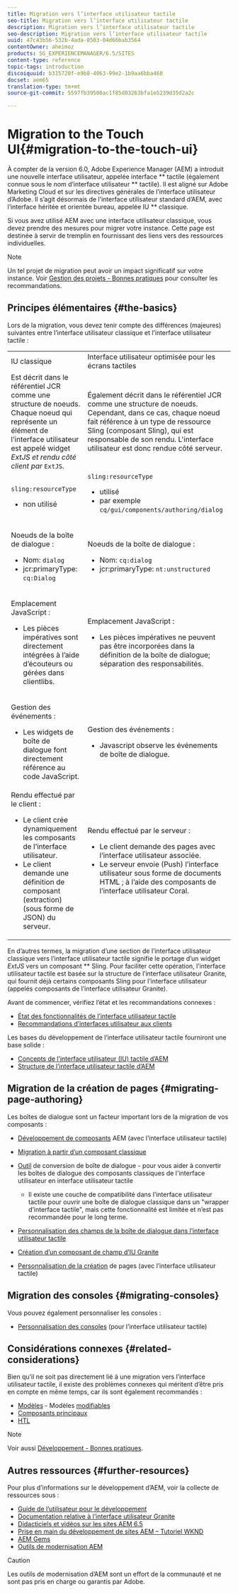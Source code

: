 ```yaml
---
title: Migration vers l’interface utilisateur tactile
seo-title: Migration vers l’interface utilisateur tactile
description: Migration vers l’interface utilisateur tactile
seo-description: Migration vers l’interface utilisateur tactile
uuid: 47c43b56-532b-4ada-8503-04d66bab3564
contentOwner: aheimoz
products: SG_EXPERIENCEMANAGER/6.5/SITES
content-type: reference
topic-tags: introduction
discoiquuid: b315720f-e9b8-4063-99e2-1b9aa6bba460
docset: aem65
translation-type: tm+mt
source-git-commit: 5597fb39500ac1f85d03263bfa1e5239d35d2a2c

---
```



# Migration to the Touch UI{#migration-to-the-touch-ui}

À compter de la version 6.0, Adobe Experience Manager (AEM) a introduit une nouvelle interface utilisateur, appelée interface ** tactile (également connue sous le nom d’interface utilisateur ** tactile). Il est aligné sur Adobe Marketing Cloud et sur les directives générales de l’interface utilisateur d’Adobe. Il s’agit désormais de l’interface utilisateur standard d’AEM, avec l’interface héritée et orientée bureau, appelée IU ** classique.

Si vous avez utilisé AEM avec une interface utilisateur classique, vous devez prendre des mesures pour migrer votre instance. Cette page est destinée à servir de tremplin en fournissant des liens vers des ressources individuelles.

>[!NOTE]
>
>Un tel projet de migration peut avoir un impact significatif sur votre instance. Voir [Gestion des projets - Bonnes pratiques](/help/managing/best-practices.md) pour consulter les recommandations.

## Principes élémentaires {#the-basics}

Lors de la migration, vous devez tenir compte des différences (majeures) suivantes entre l’interface utilisateur classique et l’interface utilisateur tactile :

<table>
 <tbody>
  <tr>
   <td>IU classique</td>
   <td>Interface utilisateur optimisée pour les écrans tactiles</td>
  </tr>
  <tr>
   <td>Est décrit dans le référentiel JCR comme une structure de noeuds. Chaque noeud qui représente un élément de l’interface utilisateur est appelé widget <em>ExtJS et rendu côté client par</em> <code>ExtJS</code>.</td>
   <td>Également décrit dans le référentiel JCR comme une structure de noeuds. Cependant, dans ce cas, chaque noeud fait référence à un type de ressource Sling (composant Sling), qui est responsable de son rendu. L'interface utilisateur est donc rendue côté serveur.</td>
  </tr>
  <tr>
   <td><p><code>sling:resourceType</code></p>
    <ul>
     <li>non utilisé</li>
    </ul> </td>
   <td><code>sling:resourceType</code>
    <ul>
     <li>utilisé</li>
     <li>par exemple<br /> <code>cq/gui/components/authoring/dialog</code><br /> </li>
    </ul> </td>
  </tr>
  <tr>
   <td><p>Noeuds de la boîte de dialogue :</p>
    <ul>
     <li>Nom: <code>dialog</code></li>
     <li>jcr:primaryType: <code>cq:Dialog</code></li>
    </ul> </td>
   <td><p>Noeuds de la boîte de dialogue :</p>
    <ul>
     <li>Nom: <code>cq:dialog</code></li>
     <li>jcr:primaryType: <code>nt:unstructured</code></li>
    </ul> </td>
  </tr>
  <tr>
   <td><p>Emplacement JavaScript :</p>
    <ul>
     <li>Les pièces impératives sont directement intégrées à l’aide d’écouteurs ou gérées dans clientlibs.</li>
    </ul> </td>
   <td><p>Emplacement JavaScript :</p>
    <ul>
     <li>Les pièces impératives ne peuvent pas être incorporées dans la définition de la boîte de dialogue; séparation des responsabilités.</li>
    </ul> </td>
  </tr>
  <tr>
   <td><p>Gestion des événements :</p>
    <ul>
     <li>Les widgets de boîte de dialogue font directement référence au code JavaScript.</li>
    </ul> </td>
   <td><p>Gestion des événements :</p>
    <ul>
     <li>Javascript observe les événements de boîte de dialogue.</li>
    </ul> </td>
  </tr>
  <tr>
   <td>Rendu effectué par le client :
    <ul>
     <li>Le client crée dynamiquement les composants de l’interface utilisateur.</li>
     <li>Le client demande une définition de composant (extraction) (sous forme de JSON) du serveur.</li>
    </ul> </td>
   <td>Rendu effectué par le serveur :
    <ul>
     <li>Le client demande des pages avec l’interface utilisateur associée.</li>
     <li>Le serveur envoie (Push) l’interface utilisateur sous forme de documents HTML ; à l’aide des composants de l’interface utilisateur Coral.<br /> </li>
    </ul> </td>
  </tr>
 </tbody>
</table>

En d’autres termes, la migration d’une section de l’interface utilisateur classique vers l’interface utilisateur tactile signifie le portage d’un widget *ExtJS* vers un composant ** Sling. Pour faciliter cette opération, l’interface utilisateur tactile est basée sur la structure de l’interface utilisateur Granite, qui fournit déjà certains composants Sling pour l’interface utilisateur (appelés composants de l’interface utilisateur Granite).

Avant de commencer, vérifiez l’état et les recommandations connexes :

* [État des fonctionnalités de l’interface utilisateur tactile](/help/release-notes/touch-ui-features-status.md)
* [Recommandations d’interfaces utilisateur aux clients](/help/sites-deploying/ui-recommendations.md)

Les bases du développement de l’interface utilisateur tactile fourniront une base solide :

* [Concepts de l’interface utilisateur (IU) tactile d’AEM](/help/sites-developing/touch-ui-concepts.md)
* [Structure de l’interface utilisateur tactile d’AEM](/help/sites-developing/touch-ui-structure.md)

## Migration de la création de pages {#migrating-page-authoring}

Les boîtes de dialogue sont un facteur important lors de la migration de vos composants :

* [Développement de composants](/help/sites-developing/developing-components.md) AEM (avec l’interface utilisateur tactile)
* [Migration à partir d’un composant classique](/help/sites-developing/developing-components.md#migrating-from-a-classic-component)
* [Outil](/help/sites-developing/dialog-conversion.md) de conversion de boîte de dialogue - pour vous aider à convertir les boîtes de dialogue des composants classiques de l&#39;interface utilisateur en interface utilisateur tactile

   * Il existe une couche de compatibilité dans l’interface utilisateur tactile pour ouvrir une boîte de dialogue classique dans un &quot;wrapper d’interface tactile&quot;, mais cette fonctionnalité est limitée et n’est pas recommandée pour le long terme.

* [Personnalisation des champs de la boîte de dialogue dans l’interface utilisateur tactile](https://helpx.adobe.com/experience-manager/kt/eseminars/gems/aem-customizing-dialog-fields-in-touch-ui.html)
* [Création d’un composant de champ d’IU Granite](/help/sites-developing/granite-ui-component.md)
* [Personnalisation de la création](/help/sites-developing/customizing-page-authoring-touch.md) de pages (avec l’interface utilisateur tactile)

## Migration des consoles {#migrating-consoles}

Vous pouvez également personnaliser les consoles :

* [Personnalisation des consoles](/help/sites-developing/customizing-consoles-touch.md) (pour l’interface utilisateur tactile)

## Considérations connexes {#related-considerations}

Bien qu’il ne soit pas directement lié à une migration vers l’interface utilisateur tactile, il existe des problèmes connexes qui méritent d’être pris en compte en même temps, car ils sont également recommandés :

* [Modèles](/help/sites-developing/templates.md) - Modèles [modifiables](/help/sites-developing/page-templates-editable.md)
* [Composants principaux](https://docs.adobe.com/content/help/en/experience-manager-core-components/using/introduction.html)
* [HTL](https://docs.adobe.com/content/help/en/experience-manager-htl/using/overview.html)

>[!NOTE]
>
>Voir aussi [Développement - Bonnes pratiques](/help/sites-developing/best-practices.md).

## Autres ressources {#further-resources}

Pour plus d’informations sur le développement d’AEM, voir la collecte de ressources sous :

* [Guide de l’utilisateur pour le développement](/help/sites-developing/home.md)
* [Documentation relative à l’interface utilisateur Granite](https://helpx.adobe.com/experience-manager/6-5/sites/developing/using/reference-materials/granite-ui/api/jcr_root/libs/granite/ui/index.html)
* [Didacticiels et vidéos sur les sites AEM 6.5](https://docs.adobe.com/content/help/en/experience-manager-learn/sites/overview.html)
* [Prise en main du développement de sites AEM – Tutoriel WKND](/help/sites-developing/getting-started.md)
* [AEM Gems](https://helpx.adobe.com/experience-manager/kt/eseminars/gems/aem-index.html)
* [Outils de modernisation AEM](https://opensource.adobe.com/aem-modernize-tools/)

>[!CAUTION]
>
>Les outils de modernisation d’AEM sont un effort de la communauté et ne sont pas pris en charge ou garantis par Adobe.

